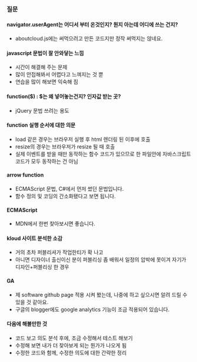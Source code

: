 ### 질문

#### navigator.userAgent는 어디서 부터 온것인지? 뭔지 아는데 어디에 쓰는 건지?
- aboutcloud.js에는 써먹으려고 만든 코드지만 정작 써먹지는 않네요.

#### javascript 문법이 잘 안와닿는 느낌
- 시간이 해결해 주는 문제
- 많이 안접해봐서 어렵다고 느껴지는 것 뿐
- 연습을 많이 해보면 익숙해 짐

#### function($) : $는 왜 넣어놓는건지? 인자값 받는 곳?
- jQuery 문법 쓰려는 용도

#### function 실행 순서에 대한 의문
- load 같은 경우는 브라우저 실행 후 html 렌더링 된 이후에 호출
- resize의 경우는 브라우저가 resize 될 때 호출
- 실제 이벤트를 받을 때만 동작하는 함수 코드가 있으므로 한 파일안에 자바스크립트 코드가 모두 동작하는 건 아님

#### arrow function
- ECMAScript 문법, C#에서 먼저 썼던 문법입니다.
- 함수 정의 및 코딩의 간소화됐다고 보면 됩니다.

#### ECMAScript
- MDN에서 한번 찾아보시면 좋습니다.

#### kloud 사이트 분석한 소감
- 거의 초차 퍼블리셔가 작업한티가 확 나고
- 아니면 디자이너 출신이신 분이 퍼블리싱 좀 배워서 일정의 압박에 못이겨 자기가 디자인+퍼블리싱 한 경우

#### GA
- 제 software github page 적용 시켜 봤는데, 나중에 하고 싶으시면 알려 드릴 수 있을 것 같아요.
- 구글의 blogger에도 google analytics 기능이 조금 적용되어 있습니다.

#### 다음에 해볼만한 것
- 코드 보고 의도 분석 후에, 조금 수정해서 테스트 해보기
- 수정해 보면 내가 더 찾아보게 되는 뭔가가 나오게 됨
- 수정한 코드와 함께, 수정한 의도에 대한 간략한 정리